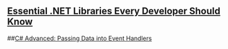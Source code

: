 
## [Essential .NET Libraries Every Developer Should Know](https://dev.to/bytehide/essential-net-libraries-every-developer-should-know-1lp3?bb=180937)

##[C# Advanced: Passing Data into Event Handlers](https://dev.to/moh_moh701/c-advanced-passing-data-into-event-handlers-4gm1?bb=182108)
